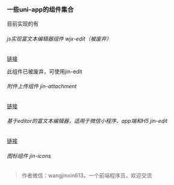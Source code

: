 ### 一些uni-app的组件集合

目前实现的有

###### js实现富文本编辑器组件 wjx-edit（被废弃）

[链接](https://github.com/wangjinxin613/uni-jin/tree/master/components/wjx-edit)

此组件已被废弃，可使用jin-edit

###### 附件上传组件 jin-attachment

[链接](https://github.com/wangjinxin613/uni-jin/tree/master/components/jin-attachment)

###### 基于editor的富文本编辑器，适用于微信小程序、app端和H5 jin-edit

[链接](https://github.com/wangjinxin613/uni-jin/tree/master/components/jin-edit)

###### 图标组件 jin-icons


> 作者微信：wangjinxin613，一个前端程序员，欢迎交流